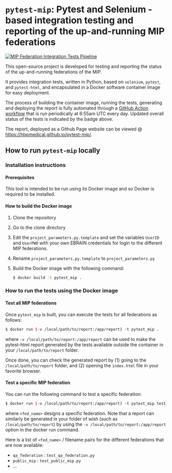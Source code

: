 # `pytest-mip`: Pytest and Selenium -based integration testing and reporting of the up-and-running MIP federations

[![MIP Federation Integration Tests Pipeline](https://github.com/HBPMedical/pytest-mip/actions/workflows/build-test-report.yml/badge.svg)](https://github.com/HBPMedical/pytest-mip/actions/workflows/build-test-report.yml)

This open-source project is developed for testing and reporting the status of the up-and-running federations of the MIP.

It provides integration tests, written in Python, based on `selenium`, `pytest`, and `pytest-html`, and encapsulated in a Docker software container image for easy deployment.

The process of building the container image, running the tests, generating and deploying the report is fully automated through a [GitHub Action workflow](.github/workflows/build-test-report.yml) that is run periodically at 6:55am UTC every day. Updated overall status of the tests is indicated by the badge above.

The report, deployed as a Github Page website can be viewed @ https://hbpmedical.github.io/pytest-mip/.


## How to run `pytest-mip` locally

### Installation instructions

#### Prerequisites

This tool is intended to be run using its Docker image and so Docker is required to be installed.

#### How to build the Docker image

1. Clone the repository

2. Go to the clone directory

3. Edit the `project_parameters.py.template` and set the variables `UserID` and `UserPWD` with your own EBRAIN credentials for login to the different MIP federations.

4. Rename `project_parameters.py.template` to `project_parameters.py`

5. Build the Docker image with the following command:

    ```bash
    $ docker build -t pytest_mip .
    ```

### How to run the tests using the Docker image

#### Test all MIP federations

Once `pytest_mip` is built, you can execute the tests for all federations as follows:

   ```bash
   $ docker run (-v /local/path/to/report:/app/report) -t pytest_mip .
   ```

   where `-v /local/path/to/report:/app/report` can be used to make the pytest-html report generated by the tests available outside the container in your `/local/path/to/report` folder.
   
   Once done, you can check the generated report by (1) going to the `/local/path/to/report` folder, and (2) opening the `ìndex.html` file in your favorite browser. 

#### Test a specific MIP federation

You can run the following command to test a specific federation:

   ```bash
   $ docker run (-v /local/path/to/report:/app/report) -t pytest_mip test_<fed_name>.py
   ```

   where `<fed_name>` designs a specific federation. Note that a report can similarly be generated in your folder of wish (such as `/local/path/to/report`) by using the `-v /local/path/to/report:/app/report` option in the docker run command.

Here is a list of `<fed_name>` / filename pairs for the different federations that are now available:
* `qa_federation` : `test_qa_federation.py`
* `public_mip` : `test_public_mip.py`
* ...
